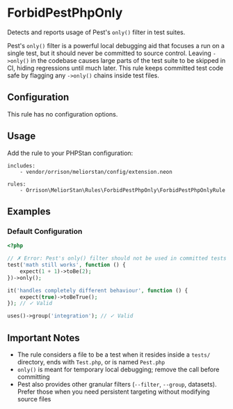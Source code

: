 # ForbidPestPhpOnly

Detects and reports usage of Pest's `only()` filter in test suites.

Pest's `only()` filter is a powerful local debugging aid that focuses a run on a single test, but it should never be committed to source control. Leaving `->only()` in the codebase causes large parts of the test suite to be skipped in CI, hiding regressions until much later. This rule keeps committed test code safe by flagging any `->only()` chains inside test files.

## Configuration

This rule has no configuration options.

## Usage

Add the rule to your PHPStan configuration:

```neon
includes:
    - vendor/orrison/meliorstan/config/extension.neon

rules:
    - Orrison\MeliorStan\Rules\ForbidPestPhpOnly\ForbidPestPhpOnlyRule
```

## Examples

### Default Configuration

```php
<?php

// ✗ Error: Pest's only() filter should not be used in committed tests.
test('math still works', function () {
    expect(1 + 1)->toBe(2);
})->only();

it('handles completely different behaviour', function () {
    expect(true)->toBeTrue();
}); // ✓ Valid

uses()->group('integration'); // ✓ Valid
```

## Important Notes

- The rule considers a file to be a test when it resides inside a `tests/` directory, ends with `Test.php`, or is named `Pest.php`
- `only()` is meant for temporary local debugging; remove the call before committing
- Pest also provides other granular filters (`--filter`, `--group`, datasets). Prefer those when you need persistent targeting without modifying source files
